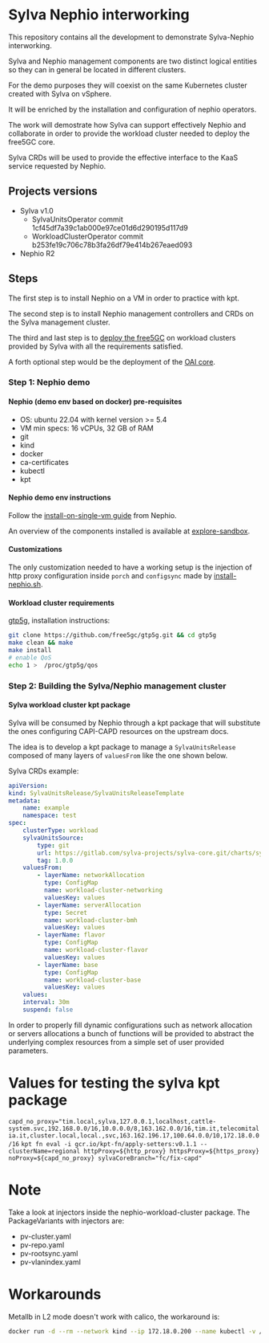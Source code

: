# Sylva Nephio interworking
This repository contains all the development to demonstrate Sylva-Nephio interworking.

Sylva and Nephio management components are two distinct logical entities so they can in general be located in different clusters.

For the demo purposes they will coexist on the same Kubernetes cluster created with Sylva on vSphere.

It will be enriched by the installation and configuration of nephio operators.

The work will demostrate how Sylva can support effectively Nephio and collaborate in order to provide the workload cluster needed to deploy the free5GC core.

Sylva CRDs will be used to provide the effective interface to the KaaS service requested by Nephio.

## Projects versions
- Sylva v1.0
    - SylvaUnitsOperator commit 1cf45df7a39c1ab000e97ce01d6d290195d117d9
    - WorkloadClusterOperator commit b253fe19c706c78b3fa26df79e414b267eaed093
- Nephio R2

## Steps
The first step is to install Nephio on a VM in order to practice with kpt.

The second step is to install Nephio management controllers and CRDs on the Sylva management cluster.

The third and last step is to [deploy the free5GC](https://github.com/nephio-project/docs/blob/v2.0.0/content/en/docs/guides/user-guides/exercise-1-free5gc.md) on workload clusters provided by Sylva with all the requirements satisfied.

A forth optional step would be the deployment of the [OAI core](https://github.com/nephio-project/docs/blob/v2.0.0/content/en/docs/guides/user-guides/exercise-2-oai.md).

### Step 1: Nephio demo

#### Nephio (demo env based on docker) pre-requisites
- OS: ubuntu 22.04 with kernel version >= 5.4
- VM min specs: 16 vCPUs, 32 GB of RAM
- git
- kind
- docker
- ca-certificates
- kubectl
- kpt

#### Nephio demo env instructions
Follow the [install-on-single-vm guide](https://github.com/nephio-project/docs/blob/v2.0.0/content/en/docs/guides/install-guides/install-on-single-vm.md) from Nephio.

An overview of the components installed is available at [explore-sandbox](https://github.com/nephio-project/docs/blob/v2.0.0/content/en/docs/guides/install-guides/explore-sandbox.md).

#### Customizations
The only customization needed to have a working setup is the injection of http proxy configuration inside `porch` and `configsync` made by [install-nephio.sh](./install-nephio.sh).

#### Workload cluster requirements
[gtp5g](https://github.com/free5gc/gtp5g), installation instructions:
```bash
git clone https://github.com/free5gc/gtp5g.git && cd gtp5g
make clean && make
make install
# enable QoS
echo 1 >  /proc/gtp5g/qos
```

### Step 2: Building the Sylva/Nephio management cluster

#### Sylva workload cluster kpt package
Sylva will be consumed by Nephio through a kpt package that will substitute the ones configuring CAPI-CAPD resources on the upstream docs.

The idea is to develop a kpt package to manage a `SylvaUnitsRelease` composed of many layers of `valuesFrom` like the one shown below.

Sylva CRDs example:
```yaml
apiVersion: 
kind: SylvaUnitsRelease/SylvaUnitsReleaseTemplate
metadata:
    name: example
    namespace: test
spec:
    clusterType: workload
    sylvaUnitsSource:
        type: git
        url: https://gitlab.com/sylva-projects/sylva-core.git/charts/sylva-units
        tag: 1.0.0
    valuesFrom:
        - layerName: networkAllocation
          type: ConfigMap
          name: workload-cluster-networking
          valuesKey: values
        - layerName: serverAllocation
          type: Secret
          name: workload-cluster-bmh
          valuesKey: values
        - layerName: flavor
          type: ConfigMap
          name: workload-cluster-flavor
          valuesKey: values
        - layerName: base
          type: ConfigMap
          name: workload-cluster-base
          valuesKey: values
    values:
    interval: 30m
    suspend: false
```

In order to properly fill dynamic configurations such as network allocation or servers allocations a bunch of functions will be provided to abstract the underlying complex resources from a simple set of user provided parameters.

# Values for testing the sylva kpt package
`capd_no_proxy="tim.local,sylva,127.0.0.1,localhost,cattle-system.svc,192.168.0.0/16,10.0.0.0/8,163.162.0.0/16,tim.it,telecomitalia.it,cluster.local,local.,svc,163.162.196.17,100.64.0.0/10,172.18.0.0/16`
`kpt fn eval -i gcr.io/kpt-fn/apply-setters:v0.1.1 -- clusterName=regional httpProxy=${http_proxy} httpsProxy=${https_proxy} noProxy=${capd_no_proxy} sylvaCoreBranch="fc/fix-capd"`

# Note
Take a look at injectors inside the nephio-workload-cluster package.
The PackageVariants with injectors are:
- pv-cluster.yaml
- pv-repo.yaml
- pv-rootsync.yaml
- pv-vlanindex.yaml

# Workarounds
Metallb in L2 mode doesn't work with calico, the workaround is:
```bash
docker run -d --rm --network kind --ip 172.18.0.200 --name kubectl -v /home/tilab/.kube/proxy.yaml:/.kube/config bitnami/kubectl:latest port-forward svc/gitea -n gitea 3000:3000 --address 172.18.0.200
```
